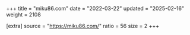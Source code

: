 +++
title = "miku86.com"
date = "2022-03-22"
updated = "2025-02-16"
weight = 2108

[extra]
source = "https://miku86.com/"
ratio = 56
size = 2
+++
